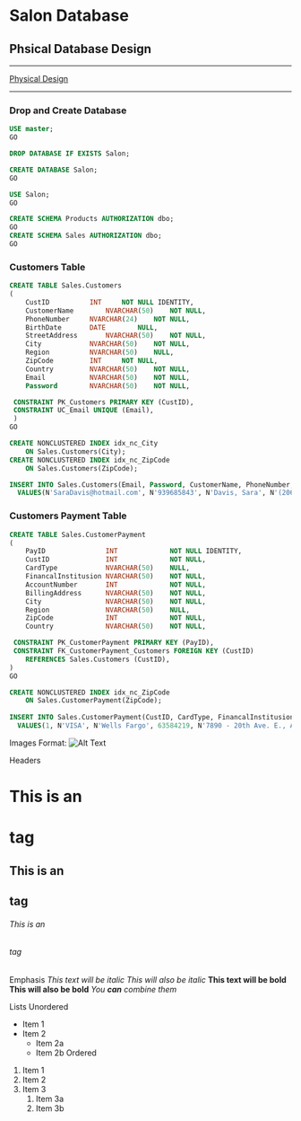 # Salon Database

## Phsical Database Design
<hr>

[Physical Design](PhysicalDesign.md)

<hr>

### Drop and Create Database

```sql
USE master;
GO

DROP DATABASE IF EXISTS Salon;

CREATE DATABASE Salon;
GO

USE Salon;
GO

CREATE SCHEMA Products AUTHORIZATION dbo;
GO
CREATE SCHEMA Sales AUTHORIZATION dbo;
GO

```
### Customers Table
```sql
CREATE TABLE Sales.Customers
(
	CustID			INT		NOT NULL IDENTITY,
	CustomerName		NVARCHAR(50)	NOT NULL,
	PhoneNumber		NVARCHAR(24)	NOT NULL,
	BirthDate		DATE		NULL, 
	StreetAddress		NVARCHAR(50)	NOT NULL,
	City			NVARCHAR(50)	NOT NULL,
	Region			NVARCHAR(50)	NULL,
	ZipCode			INT		NOT NULL,
	Country			NVARCHAR(50)	NOT NULL,
	Email			NVARCHAR(50)	NOT NULL,
	Password		NVARCHAR(50)	NOT NULL,

 CONSTRAINT PK_Customers PRIMARY KEY (CustID), 
 CONSTRAINT UC_Email UNIQUE (Email),
 ) 
GO

CREATE NONCLUSTERED INDEX idx_nc_City     
	ON Sales.Customers(City);
CREATE NONCLUSTERED INDEX idx_nc_ZipCode  
	ON Sales.Customers(ZipCode);

INSERT INTO Sales.Customers(Email, Password, CustomerName, PhoneNumber, BirthDate, StreetAddress, City, Region, ZipCode, Country)
  VALUES(N'SaraDavis@hotmail.com', N'939685843', N'Davis, Sara', N'(206) 555-0101', '19681208', N'7890 - 20th Ave. E., Apt. 2A', N'Seattle', N'WA', 10003, N'USA');

```
### Customers Payment Table
```sql
CREATE TABLE Sales.CustomerPayment
(
	PayID				INT				NOT NULL IDENTITY,
	CustID				INT				NOT NULL,
	CardType			NVARCHAR(50)	NULL,
	FinancalInstitusion NVARCHAR(50)	NOT NULL,
	AccountNumber		INT				NOT NULL,
	BillingAddress		NVARCHAR(50)	NOT NULL,
	City				NVARCHAR(50)	NOT NULL,
	Region				NVARCHAR(50)	NULL,
	ZipCode				INT				NOT NULL,
	Country				NVARCHAR(50)	NOT NULL,

 CONSTRAINT PK_CustomerPayment PRIMARY KEY (PayID),
 CONSTRAINT FK_CustomerPayment_Customers FOREIGN KEY (CustID)
    REFERENCES Sales.Customers (CustID),
)
GO  

CREATE NONCLUSTERED INDEX idx_nc_ZipCode  
	ON Sales.CustomerPayment(ZipCode);
	
INSERT INTO Sales.CustomerPayment(CustID, CardType, FinancalInstitusion, AccountNumber, BillingAddress, City, Region, ZipCode, Country)
  VALUES(1, N'VISA', N'Wells Fargo', 63584219, N'7890 - 20th Ave. E., Apt. 2A', N'Seattle', N'WA', 10003, N'USA');

```

Images
Format: ![Alt Text](url)

Headers
# This is an <h1> tag
## This is an <h2> tag
###### This is an <h6> tag
  
Emphasis
*This text will be italic*
_This will also be italic_
**This text will be bold**
__This will also be bold__
_You **can** combine them_

Lists
Unordered
* Item 1
* Item 2
  * Item 2a
  * Item 2b
Ordered
1. Item 1
1. Item 2
1. Item 3
   1. Item 3a
   1. Item 3b
